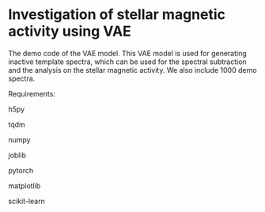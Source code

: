 # Investigation of stellar magnetic activity using VAE
The demo code of the VAE model. This VAE model is used for generating inactive template spectra, which can be used for the spectral subtraction and the analysis on the stellar magnetic activity. We also include 1000 demo spectra.

Requirements:

h5py

tqdm

numpy

joblib

pytorch

matplotlib

scikit-learn
